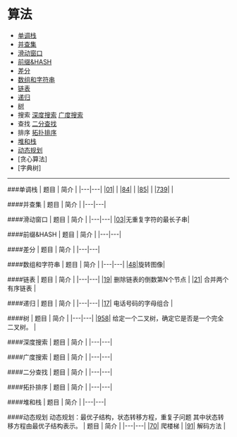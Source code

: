 # 算法

- [单调栈](#id_monoStack)
- [并查集](#id_join)
- [滑动窗口](#id_smoothWind)
- [前缀&HASH](#id_preHash)
- [差分](#id_diff)
- [数组和字符串](#id_string)
- [链表](#id_linklist)
- [递归](#id_recursive)
- [树](#id_tree)
- 搜索
  [深度搜索](#id_dfs)
  [广度搜索](#id_bfs)
- 查找
  [二分查找](#id_binarySearch)
- 排序
  [拓扑排序](#id_topologyRange)
- [堆和栈](#id_stack)
- [动态规划](#id_dp)
- [贪心算法]
- [字典树]

---

###<span id="id_monoStack">单调栈</span>
| 题目 | 简介 |
|---|---|
|[01](exercise/01.md)| |
|[84](exercise/84.md)| |
|[85](exercise/85.md)| |
|[739](exercise/739.md)| |

####<span id="id_join">并查集</span>
| 题目 | 简介 |
|---|---|

####<span id="id_smoothWind">滑动窗口</span>
| 题目 | 简介 |
|---|---|
|[03](exercise/03.md)|无重复字符的最长子串|

####<span id="id_preHash">前缀&HASH</span>
| 题目 | 简介 |
|---|---|

####<span id="id_diff">差分</span>
| 题目 | 简介 |
|---|---|

####<span id="id_string">数组和字符串</span>
| 题目 | 简介 |
|---|---|
|[48](exercise/48.md)|旋转图像|

####<span id="id_linklist">链表</span>
| 题目 | 简介 |
|---|---|
|[19](exercise/19.md)| 删除链表的倒数第N个节点 |
|[21](exercise/21.md)| 合并两个有序链表 |

####<span id="id_recursive">递归</span>
| 题目 | 简介 |
|---|---|
|[17](exercise/17.md)| 电话号码的字母组合 |

####<span id="id_tree">树</span>
| 题目 | 简介 |
|---|---|
|[958](exercise/958.md)| 给定一个二叉树，确定它是否是一个完全二叉树。 |

####<span id="id_dfs">深度搜索</span>
| 题目 | 简介 |
|---|---|

####<span id="id_bfs">广度搜索</span>
| 题目 | 简介 |
|---|---|

####<span id="id_binarySearch">二分查找</span>
| 题目 | 简介 |
|---|---|

####<span id="id_topologyRange">拓扑排序</span>
| 题目 | 简介 |
|---|---|

####<span id="#id_stack">堆和栈</span>
| 题目 | 简介 |
|---|---|

####<span id="id_dp">动态规划</span>
动态规划：最优子结构，状态转移方程，重复子问题
其中状态转移方程由最优子结构表示。
| 题目 | 简介 |
|---|---|
|[70](exercise/70.md)| 爬楼梯 |
|[91](exercise/91.md)| 解码方法 |
